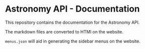 # Astronomy API - Documentation

This repository contains the documentation for the Astronomy API. 

The markdown files are converted to HTMl on the website.

`menus.json` will aid in generating the sidebar menus on the website.
